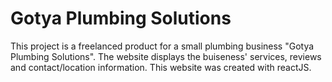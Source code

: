 # Gotya Plumbing Solutions

This project is a freelanced product for a small plumbing business "Gotya Plumbing Solutions". The website displays the buiseness' services, reviews
and contact/location information. This website was created with reactJS.

